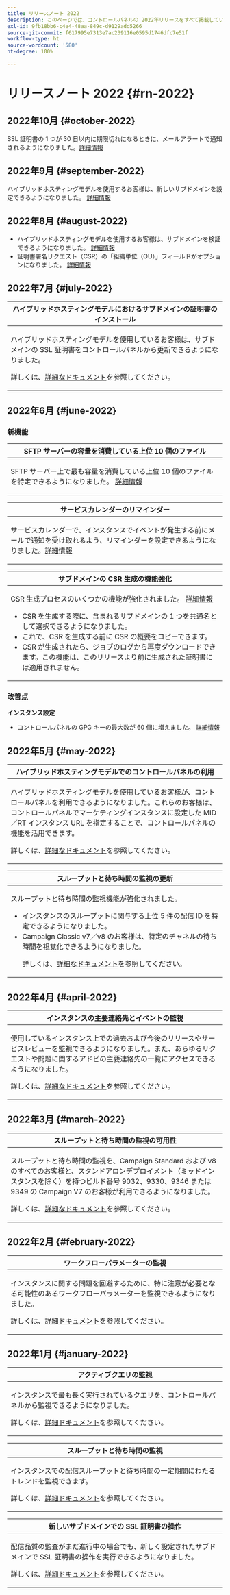 ```yaml
---
title: リリースノート 2022
description: このページでは、コントロールパネルの 2022年リリースをすべて掲載しています。
exl-id: 9fb18bb6-c4e4-48aa-849c-d9129add5266
source-git-commit: f617995e7313e7ac239116e0595d1746dfc7e51f
workflow-type: ht
source-wordcount: '580'
ht-degree: 100%

---
```


# リリースノート 2022 {#rn-2022}

## 2022年10月 {#october-2022}

SSL 証明書の 1 つが 30 日以内に期限切れになるときに、メールアラートで通知されるようになりました。[詳細情報](../performance-monitoring/using/email-alerting.md)

## 2022年9月 {#september-2022}

ハイブリッドホスティングモデルを使用するお客様は、新しいサブドメインを設定できるようになりました。 [詳細情報](../subdomains-certificates/using/setting-up-new-subdomain.md)

## 2022年8月 {#august-2022}

* ハイブリッドホスティングモデルを使用するお客様は、サブドメインを検証できるようになりました。 [詳細情報](../subdomains-certificates/using/monitoring-subdomains.md)
* 証明書署名リクエスト（CSR）の「組織単位（OU）」フィールドがオプションになりました。 [詳細情報](../subdomains-certificates/using/renewing-subdomain-certificate.md)

## 2022年7月 {#july-2022}

<table>
<thead>
<tr>
<th><strong>ハイブリッドホスティングモデルにおけるサブドメインの証明書のインストール</strong><br/></th>
</tr>
</thead>
<tbody>
<tr>
<td>
<p><p>ハイブリッドホスティングモデルを使用しているお客様は、サブドメインの SSL 証明書をコントロールパネルから更新できるようになりました。</p><p>詳しくは、<a href="../subdomains-certificates/using/renewing-subdomain-certificate.md">詳細なドキュメント</a>を参照してください。</p>
</td>
</tr>
</tbody>
</table>

## 2022年6月 {#june-2022}

### 新機能

<table>
<thead>
<tr>
<th><strong>SFTP サーバーの容量を消費している上位 10 個のファイル</strong><br/></th>
</tr>
</thead>
<tbody>
<tr>
<td>
<p>SFTP サーバー上で最も容量を消費している上位 10 個のファイルを特定できるようになりました。 <a href="../sftp/using/sftp-storage-management.md">詳細情報</a></p>
</td>
</tr>
</tbody>
</table>

<table>
<thead>
<tr>
<th><strong>サービスカレンダーのリマインダー</strong><br/></th>
</tr>
</thead>
<tbody>
<tr>
<td>
<p>サービスカレンダーで、インスタンスでイベントが発生する前にメールで通知を受け取れるよう、リマインダーを設定できるようになりました。<a href="../service-events/service-events.md">詳細情報</a></p>
</td>
</tr>
</tbody>
</table>

<table>
<thead>
<tr>
<th><strong>サブドメインの CSR 生成の機能強化</strong><br/></th>
</tr>
</thead>
<tbody>
<tr>
<td>
<p>CSR 生成プロセスのいくつかの機能が強化されました。 <a href="../subdomains-certificates/using/renewing-subdomain-certificate.md">詳細情報</a></p><ul><li>CSR を生成する際に、含まれるサブドメインの 1 つを共通名として選択できるようになりました。</li><li>これで、CSR を生成する前に CSR の概要をコピーできます。</li><li>CSR が生成されたら、ジョブのログから再度ダウンロードできます。この機能は、このリリースより前に生成された証明書には適用されません。</li></ul><p>

</td>
</tr>
</tbody>
</table>

### 改善点

**インスタンス設定**

* コントロールパネルの GPG キーの最大数が 60 個に増えました。 [詳細情報](../instances-settings/using/gpg-keys-management.md)

## 2022年5月 {#may-2022}

<table>
<thead>
<tr>
<th><strong>ハイブリッドホスティングモデルでのコントロールパネルの利用</strong><br/></th>
</tr>
</thead>
<tbody>
<tr>
<td>
<p>ハイブリッドホスティングモデルを使用しているお客様が、コントロールパネルを利用できるようになりました。これらのお客様は、コントロールパネルでマーケティングインスタンスに設定した MID／RT インスタンス URL を指定することで、コントロールパネルの機能を活用できます。</p><p>詳しくは、<a href="../instances-settings/using/external-accounts.md">詳細なドキュメント</a>を参照してください。</p>
</td>
</tr>
</tbody>
</table>

<table>
<thead>
<tr>
<th><strong>スループットと待ち時間の監視の更新</strong><br/></th>
</tr>
</thead>
<tbody>
<tr>
<td>
<p>スループットと待ち時間の監視機能が強化されました。<ul><li>インスタンスのスループットに関与する上位 5 件の配信 ID を特定できるようになりました。</li><li>Campaign Classic v7／v8 のお客様は、特定のチャネルの待ち時間を視覚化できるようになりました。</p></li><p>詳しくは、<a href="../performance-monitoring/using/thoughputs-latencies.md">詳細なドキュメント</a>を参照してください。</p>
</td>
</tr>
</tbody>
</table>


## 2022年4月 {#april-2022}

<table>
<thead>
<tr>
<th><strong>インスタンスの主要連絡先とイベントの監視</strong><br/></th>
</tr>
</thead>
<tbody>
<tr>
<td>
<p>使用しているインスタンス上での過去および今後のリリースやサービスレビューを監視できるようになりました。また、あらゆるリクエストや問題に関するアドビの主要連絡先の一覧にアクセスできるようになりました。</p><p>詳しくは、<a href="../service-events/service-events.md">詳細なドキュメント</a>を参照してください。</p>
</td>
</tr>
</tbody>
</table>

## 2022年3月 {#march-2022}

<table>
<thead>
<tr>
<th><strong>スループットと待ち時間の監視の可用性</strong><br/></th>
</tr>
</thead>
<tbody>
<tr>
<td>
<p>スループットと待ち時間の監視を、Campaign Standard および v8 のすべてのお客様と、スタンドアロンデプロイメント（ミッドインスタンスを除く）を持つビルド番号 9032、9330、9346 または 9349 の Campaign V7 のお客様が利用できるようになりました。</p><p>詳しくは、<a href="../performance-monitoring/using/thoughputs-latencies.md">詳細なドキュメント</a>を参照してください。</p>
</td>
</tr>
</tbody>
</table>

## 2022年2月 {#february-2022}

<table>
<thead>
<tr>
<th><strong>ワークフローパラメーターの監視</strong><br/></th>
</tr>
</thead>
<tbody>
<tr>
<td>
<p>インスタンスに関する問題を回避するために、特に注意が必要となる可能性のあるワークフローパラメーターを監視できるようになりました。 </p><p>詳しくは、<a href="../performance-monitoring/using/workflow-monitoring.md">詳細ドキュメント</a>を参照してください。</p>
</td>
</tr>
</tbody>
</table>

## 2022年1月 {#january-2022}

<table>
<thead>
<tr>
<th><strong>アクティブクエリの監視</strong><br/></th>
</tr>
</thead>
<tbody>
<tr>
<td>
<p>インスタンスで最も長く実行されているクエリを、コントロールパネルから監視できるようになりました。</p><p>詳しくは、<a href="../performance-monitoring/using/database-active-queries.md">詳細ドキュメント</a>を参照してください。</p>
</td>
</tr>
</tbody>
</table>

<table>
<thead>
<tr>
<th><strong>スループットと待ち時間の監視</strong><br/></th>
</tr>
</thead>
<tbody>
<tr>
<td>
<p>インスタンスでの配信スループットと待ち時間の一定期間にわたるトレンドを監視できます。</p><p>詳しくは、<a href="../performance-monitoring/using/thoughputs-latencies.md">詳細ドキュメント</a>を参照してください。</p>
</td>
</tr>
</tbody>
</table>

<table>
<thead>
<tr>
<th><strong>新しいサブドメインでの SSL 証明書の操作</strong><br/></th>
</tr>
</thead>
<tbody>
<tr>
<td>
<p>配信品質の監査がまだ進行中の場合でも、新しく設定されたサブドメインで SSL 証明書の操作を実行できるようになりました。</p><p>詳しくは、<a href="../subdomains-certificates/using/renewing-subdomain-certificate.md">詳細ドキュメント</a>を参照してください。</p>
</td>
</tr>
</tbody>
</table>
